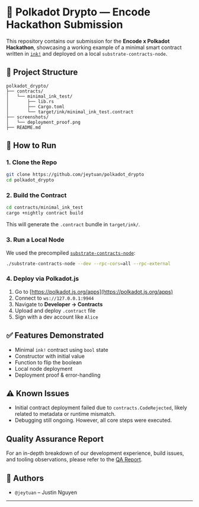 # 🧪 Polkadot Drypto — Encode Hackathon Submission

This repository contains our submission for the **Encode x Polkadot Hackathon**, showcasing a working example of a minimal smart contract written in [`ink!`](https://use.ink/) and deployed on a local `substrate-contracts-node`.

## 🧱 Project Structure

```
polkadot_drypto/
├── contracts/
│   └── minimal_ink_test/
│       ├── lib.rs
│       ├── Cargo.toml
│       └── target/ink/minimal_ink_test.contract
├── screenshots/
│   └── deployment_proof.png
├── README.md
```

## 🚀 How to Run

### 1. Clone the Repo

```bash
git clone https://github.com/jeytuan/polkadot_drypto
cd polkadot_drypto
```

### 2. Build the Contract

```bash
cd contracts/minimal_ink_test
cargo +nightly contract build
```

This will generate the `.contract` bundle in `target/ink/`.

### 3. Run a Local Node

We used the precompiled [`substrate-contracts-node`](https://github.com/paritytech/substrate-contracts-node/releases):

```bash
./substrate-contracts-node --dev --rpc-cors=all --rpc-external
```

### 4. Deploy via Polkadot.js

1. Go to [https://polkadot.js.org/apps](https://polkadot.js.org/apps)
2. Connect to `ws://127.0.0.1:9944`
3. Navigate to **Developer → Contracts**
4. Upload and deploy `.contract` file
5. Sign with a dev account like `Alice`

## ✅ Features Demonstrated

- Minimal `ink!` contract using `bool` state
- Constructor with initial value
- Function to flip the boolean
- Local node deployment
- Deployment proof & error-handling

## ⚠️ Known Issues

- Initial contract deployment failed due to `contracts.CodeRejected`, likely related to metadata or runtime mismatch.
- Debugging still ongoing. However, all core steps were executed.

## Quality Assurance Report

For an in-depth breakdown of our development experience, build issues, and tooling observations, please refer to the [QA Report](./polkadot_drypto_qa_report.md).

## 🧠 Authors

- `@jeytuan` – Justin Nguyen


---